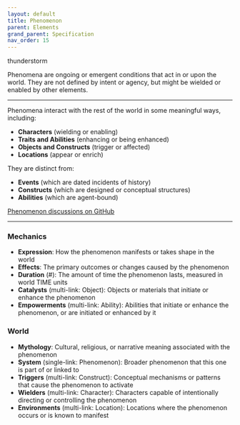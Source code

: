 ```yaml
---
layout: default
title: Phenomenon
parent: Elements
grand_parent: Specification
nav_order: 15
---
```


<span class="material-symbols-outlined">thunderstorm</span>

Phenomena are ongoing or emergent conditions that act in or upon the world. They are not defined by intent or agency, but might be wielded or enabled by other elements.

--- 
  
Phenomena interact with the rest of the world in some meaningful ways, including:

- **Characters** (wielding or enabling)
- **Traits and Abilities** (enhancing or being enhanced)
- **Objects and Constructs** (trigger or affected)
- **Locations** (appear or enrich)

They are distinct from:

- **Events** (which are dated incidents of history)
- **Constructs** (which are designed or conceptual structures)
- **Abilities** (which are agent-bound)

[Phenomenon discussions on GitHub](https://github.com/OnlyWorlds/OnlyWorlds/discussions/categories/phenomenon)

---
### Mechanics
- **Expression**: How the phenomenon manifests or takes shape in the world
- **Effects**: The primary outcomes or changes caused by the phenomenon
- **Duration** (#): The amount of time the phenomenon lasts, measured in world TIME units
- **Catalysts** (multi-link: Object): Objects or materials that initiate or enhance the phenomenon
- **Empowerments** (multi-link: Ability): Abilities that initiate or enhance the phenomenon, or are initiated or enhanced by it

### World
- **Mythology**: Cultural, religious, or narrative meaning associated with the phenomenon
- **System** (single-link: Phenomenon): Broader phenomenon that this one is part of or linked to
- **Triggers** (multi-link: Construct): Conceptual mechanisms or patterns that cause the phenomenon to activate
- **Wielders** (multi-link: Character): Characters capable of intentionally directing or controlling the phenomenon
- **Environments** (multi-link: Location): Locations where the phenomenon occurs or is known to manifest


